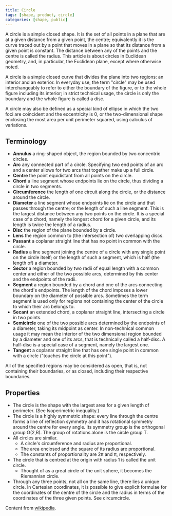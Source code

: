 ```yaml
---
title: Circle
tags: [shape, product, circle]
categories: [shape, public]
---
```


A circle is a simple closed shape. It is the set of all points in a plane that are at a given distance from a given point, the centre; equivalently it is the curve traced out by a point that moves in a plane so that its distance from a given point is constant. The distance between any of the points and the centre is called the radius. This article is about circles in Euclidean geometry, and, in particular, the Euclidean plane, except where otherwise noted.

<!--more-->

A circle is a simple closed curve that divides the plane into two regions: an interior and an exterior. In everyday use, the term "circle" may be used interchangeably to refer to either the boundary of the figure, or to the whole figure including its interior; in strict technical usage, the circle is only the boundary and the whole figure is called a disc.

A circle may also be defined as a special kind of ellipse in which the two foci are coincident and the eccentricity is 0, or the two-dimensional shape enclosing the most area per unit perimeter squared, using calculus of variations.

## Terminology

- **Annulus** a ring-shaped object, the region bounded by two concentric circles.
- **Arc** any connected part of a circle. Specifying two end points of an arc and a center allows for two arcs that together make up a full circle.
- **Centre** the point equidistant from all points on the circle.
- **Chord** a line segment whose endpoints lie on the circle, thus dividing a circle in two segments.
- **Circumference** the length of one circuit along the circle, or the distance around the circle.
- **Diameter** a line segment whose endpoints lie on the circle and that passes through the centre; or the length of such a line segment. This is the largest distance between any two points on the circle. It is a special case of a chord, namely the longest chord for a given circle, and its length is twice the length of a radius.
- **Disc** the region of the plane bounded by a circle.
- **Lens** the region common to (the intersection of) two overlapping discs.
- **Passant** a coplanar straight line that has no point in common with the circle.
- **Radius** a line segment joining the centre of a circle with any single point on the circle itself; or the length of such a segment, which is half (the length of) a diameter.
- **Sector** a region bounded by two radii of equal length with a common center and either of the two possible arcs, determined by this center and the endpoints of the radii.
- **Segment** a region bounded by a chord and one of the arcs connecting the chord's endpoints. The length of the chord imposes a lower boundary on the diameter of possible arcs. Sometimes the term segment is used only for regions not containing the center of the circle to which their arc belongs to.
- **Secant** an extended chord, a coplanar straight line, intersecting a circle in two points.
- **Semicircle** one of the two possible arcs determined by the endpoints of a diameter, taking its midpoint as center. In non-technical common usage it may mean the interior of the two dimensional region bounded by a diameter and one of its arcs, that is technically called a half-disc. A half-disc is a special case of a segment, namely the largest one.
- **Tangent** a coplanar straight line that has one single point in common with a circle ("touches the circle at this point").

All of the specified regions may be considered as open, that is, not containing their boundaries, or as closed, including their respective boundaries.

## Properties

- The circle is the shape with the largest area for a given length of perimeter. (See Isoperimetric inequality.)
- The circle is a highly symmetric shape: every line through the centre forms a line of reflection symmetry and it has rotational symmetry around the centre for every angle. Its symmetry group is the orthogonal group O(2,R). The group of rotations alone is the circle group T.
- All circles are similar.
  - A circle's circumference and radius are proportional.
  - The area enclosed and the square of its radius are proportional.
  - The constants of proportionality are 2π and π, respectively.
- The circle that is centred at the origin with radius 1 is called the unit circle.
  - Thought of as a great circle of the unit sphere, it becomes the Riemannian circle.
- Through any three points, not all on the same line, there lies a unique circle. In Cartesian coordinates, it is possible to give explicit formulae for the coordinates of the centre of the circle and the radius in terms of the coordinates of the three given points. See circumcircle.

Content from [wikipedia](https://en.wikipedia.org/wiki/Circle).
